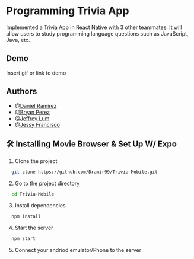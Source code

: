 
# Programming Trivia App

Implemented a Trivia App in React Native with 3 other teammates. It will allow users to
study programming language questions such as JavaScript, Java, etc.
## Demo

Insert gif or link to demo

  
## Authors

- [@Daniel Ramirez](https://github.com/Dramir99)
- [@Bryan Perez](https://github.com/bperez28)
- [@Jeffrey Lum](https://github.com/JeffreyLum)
- [@Jessy Francisco](https://github.com/Jfranc90)
## 🛠 Installing Movie Browser & Set Up W/ Expo

1. Clone the project

```bash
  git clone https://github.com/Dramir99/Trivia-Mobile.git
```

2. Go to the project directory

```bash
  cd Trivia-Mobile
```

3. Install dependencies

```bash
  npm install
```

4. Start the server

```bash
  npm start
```

5. Connect your andriod emulator/Phone to the server
